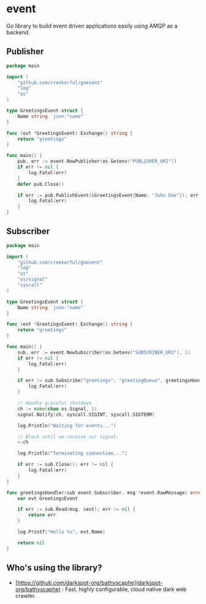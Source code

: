 # event

Go library to build event driven applications easily using AMQP as a backend.

## Publisher

```go
package main

import (
	"github.com/creekorful/goevent"
	"log"
	"os"
)

type GreetingsEvent struct {
	Name string `json:"name"`
}

func (evt *GreetingsEvent) Exchange() string {
	return "greetings"
}

func main() {
	pub, err := event.NewPublisher(os.Getenv("PUBLISHER_URI"))
	if err != nil {
		log.Fatal(err)
	}
	defer pub.Close()

	if err := pub.PublishEvent(&GreetingsEvent{Name: "John Doe"}); err != nil {
		log.Fatal(err)
	}
}
```

## Subscriber

```go
package main

import (
	"github.com/creekorful/goevent"
	"log"
	"os"
	"os/signal"
	"syscall"
)

type GreetingsEvent struct {
	Name string `json:"name"`
}

func (evt *GreetingsEvent) Exchange() string {
	return "greetings"
}

func main() {
	sub, err := event.NewSubscriber(os.Getenv("SUBSCRIBER_URI"), 1)
	if err != nil {
		log.Fatal(err)
	}

	if err := sub.Subscribe("greetings", "greetingQueue", greetingsHandler); err != nil {
		log.Fatal(err)
	}

	// Handle graceful shutdown
	ch := make(chan os.Signal, 1)
	signal.Notify(ch, syscall.SIGINT, syscall.SIGTERM)

	log.Println("Waiting for events...")

	// Block until we receive our signal.
	<-ch

	log.Println("Terminating connection...")

	if err := sub.Close(); err != nil {
		log.Fatal(err)
	}
}

func greetingsHandler(sub event.Subscriber, msg *event.RawMessage) error {
	var evt GreetingsEvent

	if err := sub.Read(msg, &evt); err != nil {
		return err
	}

	log.Printf("Hello %s", evt.Name)

	return nil
}
```

## Who's using the library?

- [https://github.com/darkspot-org/bathyscaphe](darkspot-org/bathyscaphe) : Fast, highly configurable, cloud native dark
  web crawler.
